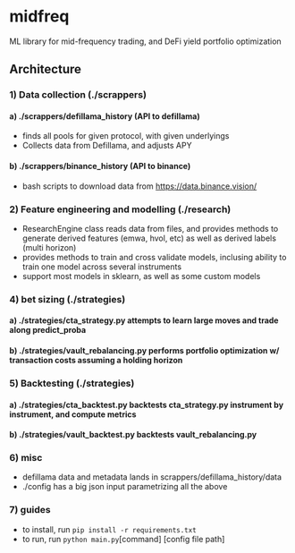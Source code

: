 # midfreq

ML library for mid-frequency trading, and DeFi yield portfolio optimization

## Architecture
### 1) Data collection (./scrappers)
#### a) ./scrappers/defillama_history (API to defillama)
- finds all pools for given protocol, with given underlyings
- Collects data from Defillama, and adjusts APY
#### b) ./scrappers/binance_history (API to binance)
- bash scripts to download data from https://data.binance.vision/
### 2) Feature engineering and modelling (./research)
- ResearchEngine class reads data from files, and provides methods to generate derived features (emwa, hvol, etc) as well as derived labels (multi horizon)
- provides methods to train and cross validate models, inclusing ability to train one model across several instruments
- support most models in sklearn, as well as some custom models
### 4) bet sizing (./strategies)
#### a) ./strategies/cta_strategy.py attempts to learn large moves and trade along predict_proba
#### b) ./strategies/vault_rebalancing.py performs portfolio optimization w/ transaction costs assuming a holding horizon
### 5) Backtesting (./strategies)
#### a) ./strategies/cta_backtest.py backtests cta_strategy.py instrument by instrument, and compute metrics
#### b) ./strategies/vault_backtest.py backtests vault_rebalancing.py
### 6) misc
- defillama data and metadata lands in scrappers/defillama_history/data
- ./config has a big json input parametrizing all the above
### 7) guides
- to install, run `pip install -r requirements.txt`
- to run, run `python main.py`[command] [config file path]
